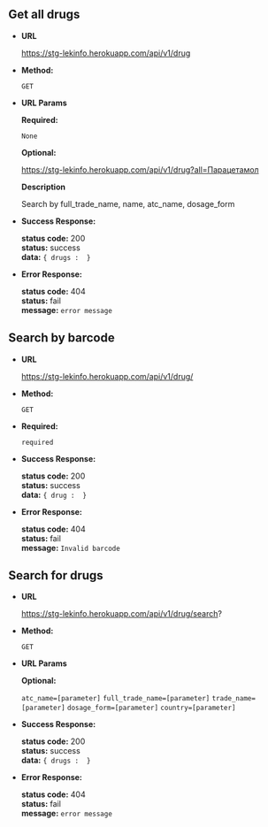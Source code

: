 **Get all drugs**
----

* **URL**

  https://stg-lekinfo.herokuapp.com/api/v1/drug

* **Method:**
  
  `GET` 
  
*  **URL Params**

    

   **Required:**
 
    `None`

   **Optional:**
 
    https://stg-lekinfo.herokuapp.com/api/v1/drug?all=Парацетамол
    
   **Description**
    
   Search by  full_trade_name, name, atc_name, dosage_form     

* **Success Response:**
  
    **status code:** 200 <br />
    **status:** success <br />
    **data:** `{ drugs :  }`
 
* **Error Response:**

  **status code:** 404 <br />
  **status:** fail <br />
  **message:** `error message`
  
**Search by barcode**
----

* **URL**

  https://stg-lekinfo.herokuapp.com/api/v1/drug/<BARCODE>

* **Method:**
  
  `GET` 
  
*  **Required:**
 
    `required`

* **Success Response:**
  
    **status code:** 200 <br />
    **status:** success <br />
    **data:** `{ drug :  }`
 
* **Error Response:**

  **status code:** 404 <br />
  **status:** fail <br />
  **message:** `Invalid barcode`
  
**Search for drugs**
----

* **URL**

  https://stg-lekinfo.herokuapp.com/api/v1/drug/search?

* **Method:**
  
  `GET` 
  
*  **URL Params**

   **Optional:**
 
    `atc_name=[parameter]`
    `full_trade_name=[parameter]`
    `trade_name=[parameter]`
    `dosage_form=[parameter]`
    `country=[parameter]`

* **Success Response:**
  
    **status code:** 200 <br />
    **status:** success <br />
    **data:** `{ drugs :  }`
 
* **Error Response:**

  **status code:** 404 <br />
  **status:** fail <br />
  **message:** `error message`

 
